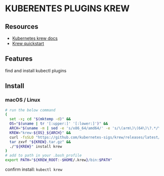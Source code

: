 # KUBERENTES PLUGINS KREW

## Resources
- [Kubernetes krew docs](https://krew.sigs.k8s.io/)
- [Krew quickstart](https://krew.sigs.k8s.io/docs/user-guide/quickstart/)

## Features
find and install kubectl plugins

## Install

### macOS / Linux

```sh
# run the below command
(
  set -x; cd "$(mktemp -d)" &&
  OS="$(uname | tr '[:upper:]' '[:lower:]')" &&
  ARCH="$(uname -m | sed -e 's/x86_64/amd64/' -e 's/\(arm\)\(64\)\?.*/\1\2/' -e 's/aarch64$/arm64/')" &&
  KREW="krew-${OS}_${ARCH}" &&
  curl -fsSLO "https://github.com/kubernetes-sigs/krew/releases/latest/download/${KREW}.tar.gz" &&
  tar zxvf "${KREW}.tar.gz" &&
  ./"${KREW}" install krew
)
# add to path in your .bash_profile
export PATH="${KREW_ROOT:-$HOME/.krew}/bin:$PATH"
```

confirm install: `kubectl krew`

